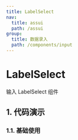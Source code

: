 ```yaml
---
title: LabelSelect
nav:
  title: assui
  path: /assui
group:
  title: 数据录入
  path: /components/input
---
```


# LabelSelect

输入 LabelSelect 组件

## 1. 代码演示

### 1.1. 基础使用

<code hideActions='["CSB", "EXTERNAL"]' src="./demo/index.tsx" />

<API></API>

